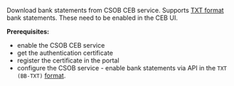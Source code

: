 Download bank statements from CSOB CEB service. Supports [TXT format](https://www.csob.cz/portal/documents/10710/1927786/ceb-vypisy-format-txt.pdf) bank statements. These need to be enabled in the CEB UI.

**Prerequisites:**

- enable the CSOB CEB service
- get the authentication certificate
- register the certificate in the portal
- configure the CSOB service - enable bank statements via API in the `TXT (BB-TXT)` [format](https://www.csob.cz/portal/documents/10710/1927786/ceb-vypisy-format-txt.pdf).

